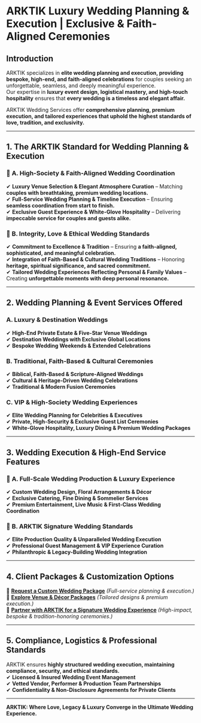 # ARKTIK Luxury Wedding Planning & Execution | Exclusive & Faith-Aligned Ceremonies

## **Introduction**
ARKTIK specializes in **elite wedding planning and execution, providing bespoke, high-end, and faith-aligned celebrations** for couples seeking an unforgettable, seamless, and deeply meaningful experience.  
Our expertise in **luxury event design, logistical mastery, and high-touch hospitality** ensures that **every wedding is a timeless and elegant affair.**  

ARKTIK Wedding Services offer **comprehensive planning, premium execution, and tailored experiences that uphold the highest standards of love, tradition, and exclusivity.**  

---

## **1. The ARKTIK Standard for Wedding Planning & Execution**  
### 📌 **A. High-Society & Faith-Aligned Wedding Coordination**  
✔ **Luxury Venue Selection & Elegant Atmosphere Curation** – Matching **couples with breathtaking, premium wedding locations.**  
✔ **Full-Service Wedding Planning & Timeline Execution** – Ensuring **seamless coordination from start to finish.**  
✔ **Exclusive Guest Experience & White-Glove Hospitality** – Delivering **impeccable service for couples and guests alike.**  

### 📌 **B. Integrity, Love & Ethical Wedding Standards**  
✔ **Commitment to Excellence & Tradition** – Ensuring **a faith-aligned, sophisticated, and meaningful celebration.**  
✔ **Integration of Faith-Based & Cultural Wedding Traditions** – Honoring **heritage, spiritual significance, and sacred commitment.**  
✔ **Tailored Wedding Experiences Reflecting Personal & Family Values** – Creating **unforgettable moments with deep personal resonance.**  

---

## **2. Wedding Planning & Event Services Offered**  
### **A. Luxury & Destination Weddings**  
✔ **High-End Private Estate & Five-Star Venue Weddings**  
✔ **Destination Weddings with Exclusive Global Locations**  
✔ **Bespoke Wedding Weekends & Extended Celebrations**  

### **B. Traditional, Faith-Based & Cultural Ceremonies**  
✔ **Biblical, Faith-Based & Scripture-Aligned Weddings**  
✔ **Cultural & Heritage-Driven Wedding Celebrations**  
✔ **Traditional & Modern Fusion Ceremonies**  

### **C. VIP & High-Society Wedding Experiences**  
✔ **Elite Wedding Planning for Celebrities & Executives**  
✔ **Private, High-Security & Exclusive Guest List Ceremonies**  
✔ **White-Glove Hospitality, Luxury Dining & Premium Wedding Packages**  

---

## **3. Wedding Execution & High-End Service Features**  
### 📌 **A. Full-Scale Wedding Production & Luxury Experience**  
✔ **Custom Wedding Design, Floral Arrangements & Décor**  
✔ **Exclusive Catering, Fine Dining & Sommelier Services**  
✔ **Premium Entertainment, Live Music & First-Class Wedding Coordination**  

### 📌 **B. ARKTIK Signature Wedding Standards**  
✔ **Elite Production Quality & Unparalleled Wedding Execution**  
✔ **Professional Guest Management & VIP Experience Curation**  
✔ **Philanthropic & Legacy-Building Wedding Integration**  

---

## **4. Client Packages & Customization Options**  
📌 **[Request a Custom Wedding Package](#)** *(Full-service planning & execution.)*  
📌 **[Explore Venue & Décor Packages](#)** *(Tailored designs & premium execution.)*  
📌 **[Partner with ARKTIK for a Signature Wedding Experience](#)** *(High-impact, bespoke & tradition-honoring ceremonies.)*  

---

## **5. Compliance, Logistics & Professional Standards**  
ARKTIK ensures **highly structured wedding execution, maintaining compliance, security, and ethical standards.**  
✔ **Licensed & Insured Wedding Event Management**  
✔ **Vetted Vendor, Performer & Production Team Partnerships**  
✔ **Confidentiality & Non-Disclosure Agreements for Private Clients**  

---

**ARKTIK: Where Love, Legacy & Luxury Converge in the Ultimate Wedding Experience.**  

